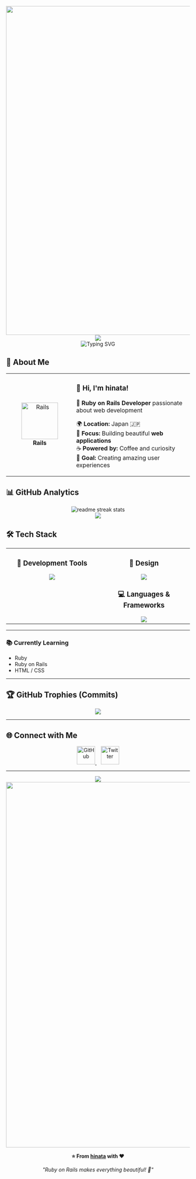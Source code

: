 <div align="center">
  <img src="https://user-images.githubusercontent.com/74038190/212284100-561aa473-3905-4a80-b561-0d28506553ee.gif" width="900">
</div>

<div align="center">
  <img src="https://capsule-render.vercel.app/api?type=waving&color=gradient&customColorList=0,2,2,5,30&height=150&section=header&animation=twinkling" />
</div>

<div align="center">
  <img src="https://readme-typing-svg.herokuapp.com?font=Fira+Code&size=32&duration=2800&pause=2000&color=A9FEF7&center=true&vCenter=true&width=600&lines=Hey+there!+I'm+hinata+%F0%9F%91%8B;Rails+Developer+%F0%9F%9A%80;Web+Enthusiast+%E2%9C%A8;Always+Learning+New+Things+%F0%9F%93%9A" alt="Typing SVG" />
</div>

## 🌟 **About Me**

<div align="center">

<table>
<tr>
<td width="200" align="center">
<img src="https://skillicons.dev/icons?i=rails" width="100" height="100" alt="Rails" />
<br><strong>Rails</strong>
</td>
<td width="400" align="left">

### 👋 **Hi, I'm hinata!**
🚀 **Ruby on Rails Developer** passionate about web development  

🌍 **Location:** Japan 🇯🇵  
💼 **Focus:** Building beautiful **web applications**  
☕ **Powered by:** Coffee and curiosity  
🎯 **Goal:** Creating amazing user experiences  

</td>
</tr>
</table>

</div>

## 📊 **GitHub Analytics**

<div align="center">
  <img src="https://github-readme-streak-stats.herokuapp.com/?user=ouga2450&theme=transparent&border_radius=10&starting_year=2025" alt="readme streak stats" />
</div>

<div align="center">
  <img src="https://github-readme-activity-graph.vercel.app/graph?username=ouga2450&custom_title=hinata's%20GitHub%20Activity%20Graph&bg_color=0d1117&color=58a6ff&line=58a6ff&point=58a6ff&area=true&hide_border=true" />
</div>

## 🛠️ **Tech Stack**

<table align="center">
<tr>
<td width="50%" align="center" valign="top">

### 🔧 **Development Tools**
<img src="https://skillicons.dev/icons?i=vscode,git,github" />

</td>
<td width="50%" align="center" valign="top">

### 🎨 **Design**
<img src="https://skillicons.dev/icons?i=figma" />

### 💻 **Languages & Frameworks**
<img src="https://skillicons.dev/icons?i=ruby,rails,html,css" />

</td>
</tr>
</table>

---

### 📚 **Currently Learning**
- Ruby  
- Ruby on Rails  
- HTML / CSS  

---

## 🏆 **GitHub Trophies (Commits)**

<div align="center">
  <img src="https://github-profile-trophy.vercel.app/?username=ouga2450&theme=transparent&no-frame=true&no-bg=false&margin-w=4&column=7&rank=SECRET,SSS,SS,S,AAA,AA,A,B,C&title=Commit,Commits" />
</div>

---

## 🌐 **Connect with Me**

<div align="center">
  <a href="https://github.com/hinata7777">
    <img src="https://skillicons.dev/icons?i=github" width="50" alt="GitHub" />
  </a>
  &nbsp;&nbsp;
  <a href="https://x.com/hinanata72">
    <img src="https://skillicons.dev/icons?i=twitter" width="50" alt="Twitter" />
  </a>
</div>

---

<div align="center">
  <img src="https://capsule-render.vercel.app/api?type=waving&color=gradient&customColorList=0,2,2,5,30&height=120&section=footer&animation=twinkling" />
</div>

<div align="center">
  <img src="https://user-images.githubusercontent.com/74038190/212284115-f47cd8ff-2ffb-4b04-b5bf-4d1c14c0247f.gif" width="1000">

  **⭐ From [hinata](https://github.com/hinata7777) with ❤️**
  
  *"Ruby on Rails makes everything beautiful! 🦋"*
</div>

</div>
